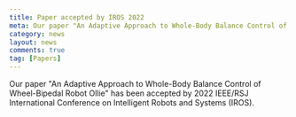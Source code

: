 ```yaml
---
title: Paper accepted by IROS 2022
meta: Our paper "An Adaptive Approach to Whole-Body Balance Control of Wheel-Bipedal Robot Ollie" has been accepted by IROS 2022
category: news
layout: news
comments: true
tag: [Papers]
---
```


Our paper "An Adaptive Approach to Whole-Body Balance Control of Wheel-Bipedal Robot Ollie" has been accepted by 2022 IEEE/RSJ International Conference on Intelligent Robots and Systems (IROS).